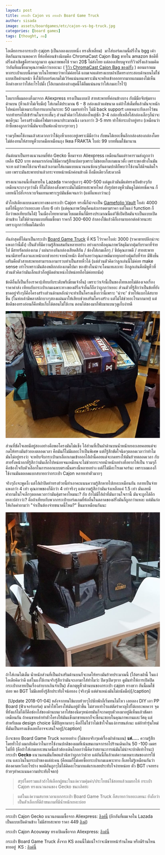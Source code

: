 ```yaml
---
layout: post
title: กระเป๋า Cajon vs กระเป๋า Board Game Truck
author: sisada
image: assets/boardgames/etc/cajon-vs-bg-truck.jpg
categories: [board games]
tags: [thought, กบ]
---
```

ไอเดียการเอากระเป๋า cajon (เป็นกลองแบบหนึ่ง ทรงสี่เหลี่ยม)  มาใส่บอร์ดเกมนี้ฝรั่งใน bgg เค้าฮิตกันมานานพอควร ยี่ห้อที่ค่อนข้างนิยมคือ ChromaCast Cajon Bag ขายใน amazon ข้อดีที่ฝรั่งเค้าเชิดชูคือราคาถูกมาก คุณภาพพอใช้ ราคา 20$ ไม่ส่งไทย แต่ลองเทียบดูจากรีวิวฝรั่งแล้วผมคิดว่าอันที่ผมซื้อมาคุณภาพดีกว่าเยอะนะ ( [รีวิว ChromaCast Cajon Bag ของฝรั่ง](http://www.highprogrammer.com/alan/rants/reviews/chromacast-cajon-bag/index.html) ) ตอนแรกผมหากระเป๋าแบบนี้ตามเวบในไทยพบว่าหาไม่ค่อยได้ แถมเจอแต่ทรงแบบฝาเปิดทรงกระสอบด้านบนไม่ใช่แบบเปิดด้านหน้า ซึ่งใช้กับบอร์ดเกมไม่เวิร์คแน่นอนเพราะมันจะหยิบเข้าออกยากมากแถมมองไม่เห็นอีกต่างหากว่าใส่อะไรไปมั้ง (ไอ้เกมกล่องล่างสุดนี้ได้ลืมแน่นอนว่าใส่เกมอะไรไว้)

---



ใบแรกที่ผมลองสั่งมาจาก Aliexpress ทรงเป็นแบบเป้ สายสะพายที่ค่อนข้างบาง กับมีมือจับหุ้มยางด้านบน (หิ้วแล้วไม่เจ็บมือ) ใส่เกมได้ประมาณ 6 - 8 กล่องแล้วแต่ขนาด แต่ถ้าใส่เต็มที่แล้วมันจะหนักไปหน่อยไม่เหมาะกับการแบกเกินระยะ 50 เมตรเท่าไร ไม่มี back support เลยเหมาะกับเอาไว้ขนจากท้ายรถไปเข้าร้านในระยะสั้นๆ ส่วนตัวคิดว่าใส่กล่องใหญ่ซัก 3-4 กล่องที่เหลือใส่กล่องเล็กๆก็น่าจะพอดีๆนะ โครงสร้างมีแค่โฟมยางหนาประมาณนึง เดาเอาว่า 3-5 mm ทำให้กระเป๋าอยู่ทรง (เหมือนว่าถ้าซื้อของถูกกว่านี้มันจะเป็นฟองน้ำบางๆยวบๆ )

รวมๆก็พอใช้งานแล้วสะดวกกว่าใช้ถุงหิ้วเยอะอยู่เพราะมีมือว่าง กับขนได้เยอะขึ้นอีกกล่องสองกล่องโดยไม่ต้องทนให้สายหูหิ้วบาดมือเหมือนถุง Ikea FRAKTA ใบล่ะ 99 บาทที่ผมใช้มานาน

---



อันต่อมาเป็นทรงแนวนอนยี่ห้อ Gecko ซื้อมาจาก Aliexpress เหมือนกันแต่ราคารวมส่งถูกกว่าเหลือ 620 บาท ตอนแรกก่อนใช้มีความรู้สึกแปลกๆเพราะไม่ชอบเก็บเกมแนวตั้ง เพราะของข้างในมันจะเท แต่ว่าพอใช้งานจริงแล้วเอามาใส่แกมแบบแนวนอนซ้อนๆกันตามปกติก็พบว่าใช้งานได้ดีจนติดใจเลย เพราะมันสะพายบ่าแล้วกระจายหน้าหนักค่อนข้างดี ถือมือเดียวก็สะดวกดี

ทรงแนวนอนนี้เห็นขายใน Lazada ราคาอยู่แถวๆ 400-500 แต่ดูแล้วมันมีแต่ทรงเปิดข้างๆกับเหมือนจะบางๆกว่ามั้ง ที่ไม่ได้ลองสั่งเพราะมันไม่มีสายสะพายไหล่ กับรูปตรงหูหิ้วมันดูไม่ค่อยชัดเจน ก็เลยหนีไปสั่งจากเวบจีนแทนเพราะรูปมันชัดเจนกว่า (แต่ก็แพงกว่านะ)

ตัวใกล้เคียงแบบเฉพาะทางของกระเป๋า Cajon ทรงนี้ก็น่าจะเป็น [Gamefolio Vault](https://initgear.com/products/init-gamefolio-system-vault-bag) ใบล่ะ 4000 แต่ไอ้นี้ถูกกว่าเยอะเลย เกือบ 6 เท่า (แต่คุณภาพวัสดุก็คนล่ะเกรดตามราคา แต่ในแง่ function ก็ถือว่าพอเทียบกันได้) ในเมืองไทยหาตามเว็บผมเห็นก็มีทรงประมาณนี้แต่วิธีเปิดปิดมันจะเป็นแบบเปิดด้านข้าง ไม่ใช่ด้านบนแบบที่ผมซื้อมา ราคาก็ 300-600 ถ้าลองใช้แล้วดีก็เอามาบอกต่อด้วยนะฮะ เพราะถูกกว่าที่ผมได้มาอีก

---



อันล่าสุดที่ได้มาเป็นกระเป๋า [Board Game Truck](https://www.kickstarter.com/projects/417979510/board-game-truck) ที่ KS ไว้ราคาใบล่ะ 3000 (ราคาขายปลีกน่าจะแพงกว่านี้มั้ง) เป็นตัวที่มีความรู้สึกผสมกันหลายอย่าง อย่างแรกคือคุณภาพวัสดุดีมากคุ้มกับราคาที่จ่ายไป มีสายรัดกล่องเกม / แผ่นรองกันกล่องเสียดสีกัน / ช่องใส่เกมเล็กๆ / ซิปคุณภาพดี / สายสะพายหนามีสายรั้งเอวและหน้าอกช่วยกระจายน้ำหนัก คือย้ำเลยว่าคุณภาพดีมากทุกอย่างคุ้มกับที่จ่าย มีฟังชั่นเสริมคือตัวสายสะพายสามารถเอามารวบทำเป็นสายหิ้วได้ (แต่ส่วนตัวคิดว่าลูกเล่นนี้ไม่ค่อย make sense เท่าไรเพราะมันต้องพลิกกล่องเกมไปมา ของข้างในน่าจะโดนเทเละเทะ อีกลูกเล่นคือมีหูหิ้วที่ส่วนตัวคิดว่ามันเล็กแล้วก็อยู่ผิดตำแหน่งไปหน่อยถือไม่ค่อยถนัด)

ข้อดีอื่นก็เป็นเรื่องราคา(เทียบกับระดับพรีเมี่ยมเจ้าอื่น) เพราะว่าเจ้านี้เป็นของไทยเลยไม่ต้องเจอเรื่องราคาค่าส่ง เทียบกับกระเป๋าเกมเฉพาะทางของฝรั่งเจ้าอื่นก็ถือว่าถูกกว่าเยอะ ส่วนตัวที่รู้สึกว่าเป็นข้อที่ยังขาดอยู่จริงๆก็คือโครงสร้างส่วนด้านหลังน่าจะทำเป็นโครงแข็งกว่านี้เพราะ 'น่าจะ' ช่วยให้แบกได้สบายขึ้น (ในห่อเค้ามีพลาสติกบางๆสองแผ่นมาให้เสียบช่วยเสริมโครงสร้าง แต่ไม่ได้ช่วยอะไรมากมาย) แต่ข้อดีของทรงอ่อนก็คือพับเก็บได้ตอนไม่ใช้งาน ตอนได้ของมาก็พับมาแบนๆดูเก็บง่ายดี

![alt tag](/assets/boardgames/etc/cajon-vs-bg-truck2.jpg)

ส่วนที่ขัดใจเลยมีอยู่สองอย่างคือพอโครงมันไม่แข็ง ไอ้ส่วนที่เป็นฝาด้านบนน้ำหนักเยอะเลยคอยแต่จะกดให้ทรงมันย้วยลงตลอดเวลา คือมันก็ไม่มีผลอะไรเป็นพิเศษ แต่ก็รู้สึกขัดใจนิดๆตลอดเวลาว่าทำไมมันไม่อยู่ทรงว่ะ จะหยิบจับกระเป๋ามาเลือกเกมเข้าออกไอ้ฝานี้คอยแต่จะกดทรงให้มันย้วยตลอดเวลา กับสายรั้งหน้าอกที่รู้สึกว่ามันเล็กไปหน่อยจนเหมือนจะไม่ช่วยกระจายน้ำหนักอย่างที่อยากให้เป็น รวมๆก็คือข้องใจกับตัวเลือกในการออกแบบตรงนั้นตรงนี้หลายอย่าง แต่ก็ไม่มีอะไรเมเจอร์นะ เพราะผมเองก็ใช้งานมันตลอดแบกสบายกว่ากระเป๋า Cajon หลายเท่าตัวมากๆ

จริงๆถึงจะพูดงั้ง แต่ไอ้ฝาปิดทำทรงย้วยนี้ทำเอาคะแนนความรู้สึกหายไปเยอะเหมือนกัน กลายเป็นจ่ายแพงกว่า 4 เท่า คุณภาพของก็ดีกว่า 4 เท่าจริงๆ แต่ความรู้สึกว่ามันเจ๋งเหลือแค่ 1.5 เท่า มันเลยมีคำถามในใจเล็กๆตลอดเวลาว่ามันคุ้มราคาไหมนะ? กับ ถ้าไม่มีไอ้ฝาที่มันกวนใจเรานี้ มันจะถูกได้อีกเยอะปล่าวว่ะ? คือถ้าเทียบกับพวกกระเป๋าบอร์ดเกมยี่ห้ออื่นในตลาดของฝรั่งมันก็ถูกกว่าแหละ แต่มันก่อให้เกิดคำถามว่า "จำเป็นต้องจ่ายขนาดนี้ไหม?" ขึ้นมาเหมือนกันนะ

![alt tag](/assets/boardgames/etc/cajon-vs-bg-truck3.jpg) 

ถ้าใส่เกมไม่เต็ม น้ำหนักส่วนที่เป็นฝาเสริมด้านบนก็จะกดให้ทรงมันย้วยประมาณนี้ (ไอ้ตรงฝานี้ ในแง่ไอเดียคิดว่าดี แต่ในแง่ใช้งานจริงรู้สึกว่ามันจะเอามาใส่ทำไมว่ะ ปิดๆเปิดๆยาก ดูมันทำให้การเปิดปิดกระเป๋ากลายเป็นเรื่องลำบากเกินจำเป็น) สังเกตุหูหิ้วด้านบนของกระเป๋า cajon ทางขวา อันนี้ผมใช้บ่อย พอ BGT ไม่มีเลยยิ่งรู้สึกประทับใจน้อยลง (จริงๆมี แต่ตำแหน่งมันไม่ถนัดมือ)[/caption]

 
[Update 2018-01-04] หลังจากทนใช้แบบย้วยๆไปซักพักก็เริ่มทนไม่ไหว เลยลอง DIY เอา PP Board (ฟิวเจอร์บอร์ด) มาค้ำให้โครงให้มันอยู่ตัวขึ้น ไม่สวยเท่าไรแต่ตัดรำคาญไปได้เยอะพอควร จุดที่ยังแก้ไม่ได้ก็คือช่องใส่ของด้านบนเวลาใส่ของนิดๆหน่อยมันก็จะกดยุบตัวลงมาอยู่ดีเห็นแล้วขัดตาเหมือนกัน ถ้าคนขายเค้าทำตัวโครงให้มันแข็งมาขายแยกก็จะซื้อนะชอบในคุณภาพงานและวัศดุ แต่สำหรับผม design choice นี้มีปัญหามากๆ คือก็ไม่ใช่ว่าไม่เข้าใจในแง่การขนส่งนะ แต่ถ้าทำรุ่นใหม่ที่มันเป็นทรงแข็งเลยก็อาจจะสนใจอยู่[/caption] 

ถึงจะชอบ Board Game Truck หลายอย่าง (ไม่ชอบจริงๆแค่เรื่องฝาด้านบน) **แต่.....** ความรู้สึกโดยทั่วไป ผมกลับคิดว่าในการใช้งานปกติของผมที่เน้นขนเกมจากรถไปร้านเดินเกิน 50 -100 เมตรไม่กี่ที (คือถ้าใส่เกมเยอะขนาดนี้แล้วต้องเดินไกลกว่านี้คิดว่าสถานะการณ์มันไม่น่าจะปกติเท่าไรนะ) กระเป๋า **Gecko** แนวนอนมันก็พอแล้วนิหว่าถูกกว่าด้วย แต่อันนี้ก็แล้วแต่ความเหมาะสมของการใช้งาน และเงินในกระเป๋าของแต่ล่ะคน (คือผมก็ไม่เคยซื้อกระเป๋าเกมเฉพาะทาง ก็เลยไม่รู้เหมือนกันว่าต้องคาดหวังอะไรบ้าง พอดีอันถูกๆไม่ได้คิดอะไรมากแต่แรกเลยประทับใจง่ายหน่อย ตัว BGT เจอทรงย้วยๆทำคะแนนความประทับใจตก)


> สรุปโดยรวมแล้วถ้าให้เลือกผู้ชนะในแง่ความคุ้มค่า/ประโยชน์ใช้สอยแล้วผมยกให้ กระเป๋า Cajon ทรงแนวนอนของ Gecko ชนะเลิศฮะ 

> แต่ในแง่ความสบายเวลาแบกกระเป๋า Board Game Truck ก็สบายกว่าเยอะเลยนะ ยังถือว่าเป็นตัวเลือกที่ดีถ้าขนเกมที่มีน้ำหนักเยอะบ่อย
 




---



กระเป๋า Cajon Gecko แนวนอนผมซื้อจาก Aliexpress: [ลิงค์นี้](https://www.aliexpress.com/item/GECKO-L03-Standard-Adult-Cajon-Box-Drum-Bag-Backpack-Case-600D-5MM-Cotton-Padding-with-Carry/32778617358.html?spm=2114.13010608.0.0.UAPxRE) (อีกอันที่ผมเจอใน Lazada เป็นแบบเปิดด้านข้าง ไม่มีสายสะพาย ราคา 449 [ลิงค์](http://www.lazada.co.th/records-rss-cajon-bag-black-5670106.html?utm_source=criteo&utm_medium=cpcmedia&utm_campaign=LF_Visitors_Desktop&utm_term=xxto0000000vt0000&utm_content=display_1300))

กระเป๋า Cajon Acouway ทรงเป้ผมซื้อจาก Aliexpress: [ลิงค์นี้](https://www.aliexpress.com/item/Acouway-High-quality-cajon-drumbag-box-back-bag-case-also-big-heavy-duty-outdoor-hiking-climbing/32795660744.html?spm=2114.13010608.0.0.UAPxRE)

กระเป๋า Board Game Truck สั่งจาก KS ตอนนี้ไม่แน่ใจว่าจะมีขายหน้าร้านไหม หรือมีร้านไหนขายอยู่  KS : [ลิงค์นี้](https://www.kickstarter.com/projects/417979510/board-game-truck/description)